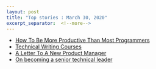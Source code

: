 ```yaml
---
layout: post
title: "Top stories : March 30, 2020"
excerpt_separator:  <!--more-->
---
```

<ul>
<li><a href="https://iamdi.dev/how-to-be-more-productive-than-most-programmers/">How To Be More Productive Than Most Programmers</a></li>
  <li><a href="https://developers.google.com/tech-writing">Technical Writing Courses</a></li>
  <li><a href="https://blog.coinbase.com/a-letter-to-a-new-product-manager-d5d96c228bf4?gi=dc0de7481d04">A Letter To A New Product Manager
</a></li>
  <li><a href="https://blog.coinbase.com/on-becoming-a-senior-technical-leader-14106f1383b8">On becoming a senior technical leader</a></li>  
</ul>